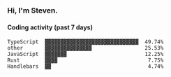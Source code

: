 ### Hi, I'm Steven.

#### Coding activity (past 7 days)
```
TypeScript  ▓▓▓▓▓▓▓▓▓▓▓▓▓▓▓▓▓▓▓▓▓▓▓▓▓▓▓▓▓▓  49.74%
other       ▓▓▓▓▓▓▓▓▓▓▓▓▓▓▓                 25.53%
JavaScript  ▓▓▓▓▓▓▓                         12.25%
Rust        ▓▓▓▓                             7.75%
Handlebars  ▓▓                               4.74%
```
